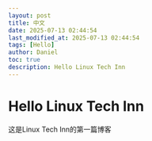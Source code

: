 ```yaml
---
layout: post
title: 中文
date: 2025-07-13 02:44:54 
last_modified_at: 2025-07-13 02:44:54 
tags: [Hello]
author: Daniel
toc: true
description: Hello Linux Tech Inn
---
```

# Hello Linux Tech Inn

这是Linux Tech Inn的第一篇博客
